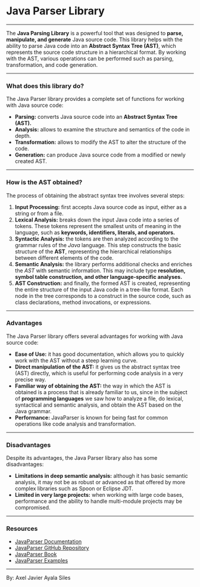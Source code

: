 # Java Parser Library

--- 
The **Java Parsing Library** is a powerful tool that was designed to **parse, manipulate, and generate** Java source code.
This library helps with the ability to parse Java code into an **Abstract Syntax Tree (AST)**, which represents the
source code structure in a hierarchical format. By working with the AST, various operations can be performed such
as parsing, transformation, and code generation.

---
### What does this library do?
The Java Parser library provides a complete set of functions for working with Java source code:

- **Parsing:** converts Java source code into an **Abstract Syntax Tree (AST).**
- **Analysis:** allows to examine the structure and semantics of the code in depth.
- **Transformation:** allows to modify the AST to alter the structure of the code.
- **Generation:** can produce Java source code from a modified or newly created AST.

---
### How is the AST obtained?
The process of obtaining the abstract syntax tree involves several steps:

1. **Input Processing:** first accepts Java source code as input, either as a string or from a file.
2. **Lexical Analysis:** breaks down the input Java code into a series of tokens. These 
tokens represent the smallest units of meaning in the language, such as **keywords, identifiers, literals, and operators.**
3. **Syntactic Analysis:** the tokens are then analyzed according to the grammar rules of the _Java_ language. This step constructs
the basic structure of the **AST**, representing the hierarchical relationships between different elements of the code.
4. **Semantic Analysis:** the library performs additional checks and enriches the _AST_ with semantic information. This may include type 
**resolution, symbol table construction, and other language-specific analyses.**
5. **AST Construction:** and finally, the formed AST is created, representing the entire structure of the input Java code in a tree-like 
format. Each node in the tree corresponds to a construct in the source code, such as class declarations, method invocations, or expressions.

---
### Advantages 
The Java Parser library offers several advantages for working with Java source code:

- **Ease of Use:** it has good documentation, which allows you to quickly work with the AST without a steep learning curve.
- **Direct manipulation of the AST:** it gives us the abstract syntax tree (AST) directly, which is useful for performing code analysis in a very precise way.
- **Familiar way of obtaining the AST:** the way in which the AST is obtained is a process that is already familiar to us, since in the subject of **programming 
languages** we saw how to analyze a file, do lexical, syntactical and semantic analysis, and obtain the AST based on the Java grammar.
- **Performance:** JavaParser is known for being fast for common operations like code analysis and transformation.

---
### Disadvantages
Despite its advantages, the Java Parser library also has some disadvantages:

- **Limitations in deep semantic analysis:** although it has basic semantic analysis, it may not be as robust or advanced as that offered by more complex libraries 
such as Spoon or Eclipse JDT.
- **Limited in very large projects:** when working with large code bases, performance and the ability to handle multi-module projects may be compromised.

---
### Resources
- [JavaParser Documentation](https://www.javadoc.io/doc/com.github.javaparser/javaparser-core/latest/index.html)
- [JavaParser GitHub Repository](https://github.com/javaparser/javaparser/blob/master/readme.md)
- [JavaParser Book](https://leanpub.com/javaparservisited)
- [JavaParser Examples](https://www.javaguides.net/2024/05/guide-to-javaparser-library-in-java.html)

---
By: Axel Javier Ayala Siles